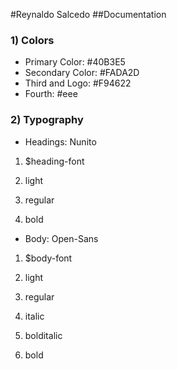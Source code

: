 #Reynaldo Salcedo
##Documentation
### 1) Colors

* Primary Color: #40B3E5
* Secondary Color: #FADA2D
* Third and Logo: #F94622
* Fourth: #eee

### 2) Typography

* Headings: Nunito

1. $heading-font

  1. light
  1. regular
  1. bold

* Body: Open-Sans

1. $body-font

  1. light
  2. regular
  3. italic
  4. bolditalic
  5. bold
